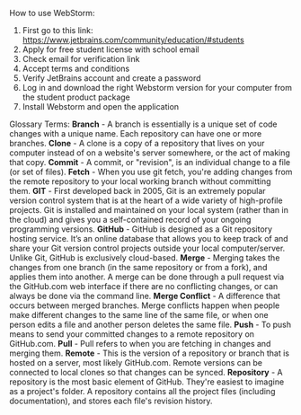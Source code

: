 How to use WebStorm:
1. First go to this link: https://www.jetbrains.com/community/education/#students
2. Apply for free student license with school email
3. Check email for verification link
4. Accept terms and conditions
5. Verify JetBrains account and create a password
6. Log in and download the right Webstorm version for your computer from the student product package
7. Install Webstorm and open the application



Glossary Terms:
**Branch** - A branch is essentially is a unique set of code changes with a unique name. Each repository can have one or more branches.
**Clone** - A clone is a copy of a repository that lives on your computer instead of on a website's server somewhere, or the act of making that copy.
**Commit** - A commit, or "revision", is an individual change to a file (or set of files).
**Fetch** - When you use git fetch, you're adding changes from the remote repository to your local working branch without committing them.
**GIT** - First developed back in 2005, Git is an extremely popular version control system that is at the heart of a wide variety of high-profile projects. Git is installed and maintained on your local system (rather than in the cloud) and gives you a self-contained record of your ongoing programming versions.
**GitHub** - GitHub is designed as a Git repository hosting service. It’s an online database that allows you to keep track of and share your Git version control projects outside your local computer/server. Unlike Git, GitHub is exclusively cloud-based.
**Merge** - Merging takes the changes from one branch (in the same repository or from a fork), and applies them into another. A merge can be done through a pull request via the GitHub.com web interface if there are no conflicting changes, or can always be done via the command line.
**Merge Conflict** - A difference that occurs between merged branches. Merge conflicts happen when people make different changes to the same line of the same file, or when one person edits a file and another person deletes the same file.
**Push** - To push means to send your committed changes to a remote repository on GitHub.com.
**Pull** - Pull refers to when you are fetching in changes and merging them.
**Remote** - This is the version of a repository or branch that is hosted on a server, most likely GitHub.com. Remote versions can be connected to local clones so that changes can be synced.
**Repository** - A repository is the most basic element of GitHub. They're easiest to imagine as a project's folder. A repository contains all the project files (including documentation), and stores each file's revision history.